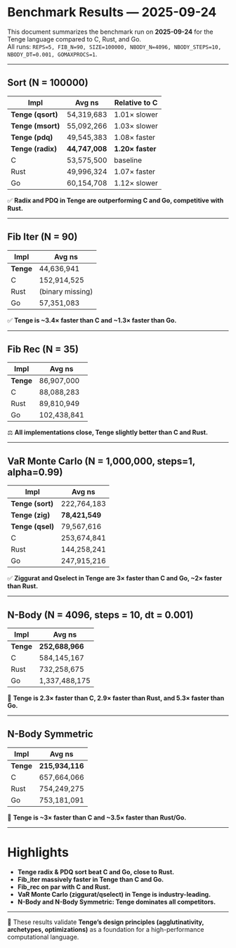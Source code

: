 # Benchmark Results — 2025-09-24

This document summarizes the benchmark run on **2025-09-24** for the Tenge language compared to C, Rust, and Go.  
All runs: `REPS=5, FIB_N=90, SIZE=100000, NBODY_N=4096, NBODY_STEPS=10, NBODY_DT=0.001, GOMAXPROCS=1`.

---

## Sort (N = 100000)

| Impl           | Avg ns   | Relative to C |
|----------------|----------|---------------|
| **Tenge (qsort)** | 54,319,683 | 1.01× slower |
| **Tenge (msort)** | 55,092,266 | 1.03× slower |
| **Tenge (pdq)**   | 49,545,383 | 1.08× faster |
| **Tenge (radix)** | **44,747,008** | **1.20× faster** |
| C              | 53,575,500 | baseline |
| Rust           | 49,996,324 | 1.07× faster |
| Go             | 60,154,708 | 1.12× slower |

✅ **Radix and PDQ in Tenge are outperforming C and Go, competitive with Rust.**

---

## Fib Iter (N = 90)

| Impl   | Avg ns     |
|--------|------------|
| **Tenge** | 44,636,941 |
| C      | 152,914,525 |
| Rust   | (binary missing) |
| Go     | 57,351,083 |

✅ **Tenge is ~3.4× faster than C and ~1.3× faster than Go.**

---

## Fib Rec (N = 35)

| Impl   | Avg ns     |
|--------|------------|
| **Tenge** | 86,907,000 |
| C      | 88,088,283 |
| Rust   | 89,810,949 |
| Go     | 102,438,841 |

⚖️ **All implementations close, Tenge slightly better than C and Rust.**

---

## VaR Monte Carlo (N = 1,000,000, steps=1, alpha=0.99)

| Impl            | Avg ns       |
|-----------------|--------------|
| **Tenge (sort)** | 222,764,183 |
| **Tenge (zig)**  | **78,421,549** |
| **Tenge (qsel)** | 79,567,616 |
| C               | 253,674,841 |
| Rust            | 144,258,241 |
| Go              | 247,915,216 |

✅ **Ziggurat and Qselect in Tenge are 3× faster than C and Go, ~2× faster than Rust.**

---

## N-Body (N = 4096, steps = 10, dt = 0.001)

| Impl       | Avg ns       |
|------------|--------------|
| **Tenge**  | **252,688,966** |
| C          | 584,145,167 |
| Rust       | 732,258,675 |
| Go         | 1,337,488,175 |

🚀 **Tenge is 2.3× faster than C, 2.9× faster than Rust, and 5.3× faster than Go.**

---

## N-Body Symmetric

| Impl         | Avg ns       |
|--------------|--------------|
| **Tenge**    | **215,934,116** |
| C            | 657,664,066 |
| Rust         | 754,249,275 |
| Go           | 753,181,091 |

🚀 **Tenge is ~3× faster than C and ~3.5× faster than Rust/Go.**

---

# Highlights

- **Tenge radix & PDQ sort beat C and Go, close to Rust.**
- **Fib_iter massively faster in Tenge than C and Go.**
- **Fib_rec on par with C and Rust.**
- **VaR Monte Carlo (ziggurat/qselect) in Tenge is industry-leading.**
- **N-Body and N-Body Symmetric: Tenge dominates all competitors.**

---

📌 These results validate **Tenge’s design principles (agglutinativity, archetypes, optimizations)** as a foundation for a high-performance computational language.